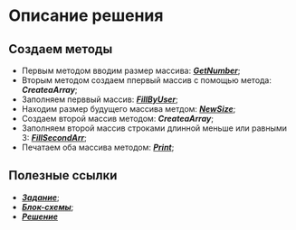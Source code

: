 # Описание решения

## Создаем методы

* Первым методом вводим размер массива: ***[GetNumber](https://github.com/Berouzze/project/blob/master/flowchart/GetNumber.JPG "GetNumber")***;
* Вторым методом создаем ппервый массив с помощью метода: ***CreateaArray***;
* Заполняем перввый массив: ***[FillByUser](https://github.com/Berouzze/project/blob/master/flowchart/FillByUser.JPG "FillByUser")***;
* Находим размер будущего массива метдом: ***[NewSize](https://github.com/Berouzze/project/blob/master/flowchart/NewSize.JPG "NewSize")***;
* Создаем второй массив методом: ***CreateaArray***;
* Заполняем второй массив строками длинной меньше или равными 3:        ***[FillSecondArr](https://github.com/Berouzze/project/blob/master/flowchart/FillSecondArr.JPG "FillSecondArr")***;
* Печатаем оба массива методом: ***[Print](https://github.com/Berouzze/project/blob/master/flowchart/PRINT.JPG "Print")***;

## Полезные ссылки

* ***[Задание](https://gbcdn.mrgcdn.ru/uploads/asset/4312773/attachment/ed8c1f2c15da325114976e1c313ef5f8.png "Итоговая проверочная работа")***;
* ***[Блок-схемы](https://github.com/Berouzze/project/tree/master/flowchart "Блок-схемы и скриншоты к ним ")***;
* ***[Решение](https://github.com/Berouzze/project/tree/master/program "Сама программа")***
